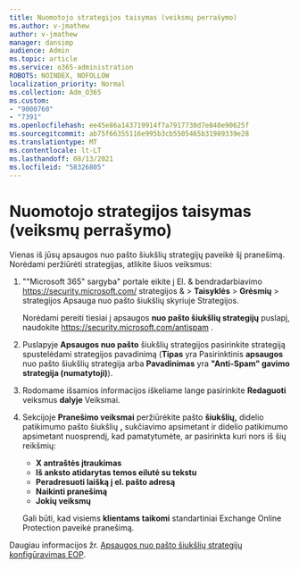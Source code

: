 ```yaml
---
title: Nuomotojo strategijos taisymas (veiksmų perrašymo)
ms.author: v-jmathew
author: v-jmathew
manager: dansimp
audience: Admin
ms.topic: article
ms.service: o365-administration
ROBOTS: NOINDEX, NOFOLLOW
localization_priority: Normal
ms.collection: Adm_O365
ms.custom:
- "9000760"
- "7391"
ms.openlocfilehash: ee45e86a143719914f7a7917730d7e840e90625f
ms.sourcegitcommit: ab75f66355116e995b3cb5505465b31989339e28
ms.translationtype: MT
ms.contentlocale: lt-LT
ms.lasthandoff: 08/13/2021
ms.locfileid: "58326805"
---
```

# <a name="fix-tenant-policy-action-override"></a>Nuomotojo strategijos taisymas (veiksmų perrašymo)

Vienas iš jūsų apsaugos nuo pašto šiukšlių strategijų paveikė šį pranešimą. Norėdami peržiūrėti strategijas, atlikite šiuos veiksmus:

1. ""Microsoft 365" sargyba" portale eikite į El. & bendradarbiavimo <https://security.microsoft.com/> strategijos &  \> **Taisyklės** \> **Grėsmių** \>   strategijos Apsauga nuo pašto šiukšlių skyriuje Strategijos.

   Norėdami pereiti tiesiai į apsaugos **nuo pašto šiukšlių strategijų** puslapį, naudokite <https://security.microsoft.com/antispam> .

2. Puslapyje **Apsaugos nuo pašto** šiukšlių strategijos pasirinkite strategiją spustelėdami strategijos pavadinimą (**Tipas** yra Pasirinktinis **apsaugos** nuo pašto šiukšlių strategija arba **Pavadinimas** yra **"Anti-Spam" gavimo strategija (numatytoji)**).
3. Rodomame išsamios informacijos iškeliame lange pasirinkite **Redaguoti** veiksmus **dalyje** Veiksmai.
4. Sekcijoje **Pranešimo veiksmai** peržiūrėkite pašto **šiukšlių,** didelio patikimumo pašto šiukšlių  **,** sukčiavimo apsimetant ir didelio patikimumo apsimetant nuosprendį, kad pamatytumėte, ar pasirinkta kuri nors iš šių reikšmių:
   - **X antraštės įtraukimas**
   - **Iš anksto atidarytas temos eilutė su tekstu**
   - **Peradresuoti laišką į el. pašto adresą**
   - **Naikinti pranešimą**
   - **Jokių veiksmų**

   Gali būti, kad visiems **klientams taikomi** standartiniai Exchange Online Protection paveikė pranešimą.

Daugiau informacijos žr. [Apsaugos nuo pašto šiukšlių strategijų konfigūravimas EOP](https://docs.microsoft.com/microsoft-365/security/office-365-security/configure-your-spam-filter-policies).
